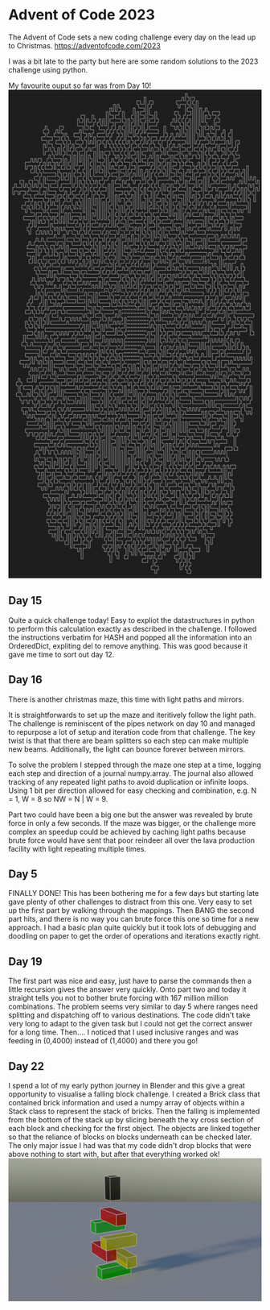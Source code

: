 Advent of Code 2023
===================

  The Advent of Code sets a new coding challenge every day on the lead up to Christmas. 
  https://adventofcode.com/2023

  I was a bit late to the party but here are some random solutions to the 2023 challenge using python.

  My favourite ouput so far was from Day 10!
  ![Pipe maze output from Advent of Code 2023 Day 10](Day10.png)


Day 15
------
  Quite a quick challenge today! Easy to expliot the datastructures in python to perform this calculation exactly as described in the challenge. I followed the instructions verbatim for HASH and popped all the information into an OrderedDict, expliting del to remove anything. This was good because it gave me time to sort out day 12.


Day 16
------
  There is another christmas maze, this time with light paths and mirrors.

  It is straightforwards to set up the maze and iteritively follow the light path. 
  The challenge is reminiscent of the pipes network on day 10 and 
    managed to repurpose a lot of setup and iteration code from that challenge.
  The key twist is that that there are beam splitters so each step can make multiple new beams.
  Additionally, the light can bounce forever between mirrors.
    
  To solve the problem I stepped through the maze one step at a time,
    logging each step and direction of a journal numpy.array.
  The journal also allowed tracking of any repeated light paths to avoid duplication or infinite loops.
  Using 1 bit per direction allowed for easy checking and combination, e.g. N = 1, W = 8 so NW = N | W = 9.

  Part two could have been a big one but the answer was revealed by brute force in only a few seconds.
  If the maze was bigger, or the challenge more complex an speedup could be achieved by caching
  light paths because brute force would have sent that poor reindeer all over the lava production facility
  with light repeating multiple times.
  

Day 5
-----
  FINALLY DONE! This has been bothering me for a few days but starting late gave plenty of other challenges to distract from this one.
  Very easy to set up the first part by walking through the mappings. 
  Then BANG the second part hits, and there is no way you can brute force this one so time for a new approach. 
  I had a basic plan quite quickly but it took lots of debugging and doodling on paper to get the order of operations and iterations exactly right.
  
Day 19
------
  The first part was nice and easy, just have to parse the commands
  then a little recursion gives the answer very quickly.
  Onto part two and today it straight tells you not to bother brute forcing with 167 million million combinations.
  The problem seems very similar to day 5 where ranges need splitting and dispatching off to various destinations.
  The code didn't take very long to adapt to the given task but I could not get the correct answer for a long time.
  Then.... I noticed that  I used inclusive ranges and was feeding in  (0,4000) instead of (1,4000) and there you go!

Day 22
------
  I spend a lot of my early python journey in Blender and this give a great opportunity to visualise a falling block challenge.
  I created a Brick class that contained brick information and used a numpy array of objects within a Stack class to represent the stack of bricks.
  Then the falling is implemented from the bottom of the stack up by slicing beneath the xy cross section of each block and checking for the first object.
  The objects are linked together so that the reliance of blocks on blocks underneath can be checked later.
  The only major issue I had was that my code didn't drop blocks that were above nothing to start with, but after that everything worked ok!
  ![Falling blocks sample from Advent of Code 2023 Day 22](Day22.gif)



  
